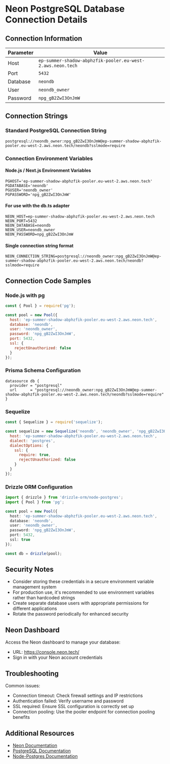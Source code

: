 # Neon PostgreSQL Database Connection Details

## Connection Information

| Parameter | Value |
|-----------|-------|
| Host | `ep-summer-shadow-abphzfik-pooler.eu-west-2.aws.neon.tech` |
| Port | `5432` |
| Database | `neondb` |
| User | `neondb_owner` |
| Password | `npg_gB2ZwI3OnJmW` |

## Connection Strings

### Standard PostgreSQL Connection String
```
postgresql://neondb_owner:npg_gB2ZwI3OnJmW@ep-summer-shadow-abphzfik-pooler.eu-west-2.aws.neon.tech/neondb?sslmode=require
```

### Connection Environment Variables

#### Node.js / Next.js Environment Variables
```
PGHOST='ep-summer-shadow-abphzfik-pooler.eu-west-2.aws.neon.tech'
PGDATABASE='neondb'
PGUSER='neondb_owner'
PGPASSWORD='npg_gB2ZwI3OnJmW'
```

#### For use with the db.ts adapter
```
NEON_HOST=ep-summer-shadow-abphzfik-pooler.eu-west-2.aws.neon.tech
NEON_PORT=5432
NEON_DATABASE=neondb
NEON_USER=neondb_owner
NEON_PASSWORD=npg_gB2ZwI3OnJmW
```

#### Single connection string format
```
NEON_CONNECTION_STRING=postgresql://neondb_owner:npg_gB2ZwI3OnJmW@ep-summer-shadow-abphzfik-pooler.eu-west-2.aws.neon.tech/neondb?sslmode=require
```

## Connection Code Samples

### Node.js with pg
```javascript
const { Pool } = require('pg');

const pool = new Pool({
  host: 'ep-summer-shadow-abphzfik-pooler.eu-west-2.aws.neon.tech',
  database: 'neondb',
  user: 'neondb_owner',
  password: 'npg_gB2ZwI3OnJmW',
  port: 5432,
  ssl: {
    rejectUnauthorized: false
  }
});
```

### Prisma Schema Configuration
```prisma
datasource db {
  provider = "postgresql"
  url      = "postgresql://neondb_owner:npg_gB2ZwI3OnJmW@ep-summer-shadow-abphzfik-pooler.eu-west-2.aws.neon.tech/neondb?sslmode=require"
}
```

### Sequelize
```javascript
const { Sequelize } = require('sequelize');

const sequelize = new Sequelize('neondb', 'neondb_owner', 'npg_gB2ZwI3OnJmW', {
  host: 'ep-summer-shadow-abphzfik-pooler.eu-west-2.aws.neon.tech',
  dialect: 'postgres',
  dialectOptions: {
    ssl: {
      require: true,
      rejectUnauthorized: false
    }
  }
});
```

### Drizzle ORM Configuration
```typescript
import { drizzle } from 'drizzle-orm/node-postgres';
import { Pool } from 'pg';

const pool = new Pool({
  host: 'ep-summer-shadow-abphzfik-pooler.eu-west-2.aws.neon.tech',
  database: 'neondb',
  user: 'neondb_owner',
  password: 'npg_gB2ZwI3OnJmW',
  port: 5432,
  ssl: true
});

const db = drizzle(pool);
```

## Security Notes

- Consider storing these credentials in a secure environment variable management system
- For production use, it's recommended to use environment variables rather than hardcoded strings
- Create separate database users with appropriate permissions for different applications
- Rotate the password periodically for enhanced security

## Neon Dashboard

Access the Neon dashboard to manage your database:
- URL: https://console.neon.tech/
- Sign in with your Neon account credentials

## Troubleshooting

Common issues:
- Connection timeout: Check firewall settings and IP restrictions
- Authentication failed: Verify username and password
- SSL required: Ensure SSL configuration is correctly set up
- Connection pooling: Use the pooler endpoint for connection pooling benefits

## Additional Resources

- [Neon Documentation](https://neon.tech/docs)
- [PostgreSQL Documentation](https://www.postgresql.org/docs/)
- [Node-Postgres Documentation](https://node-postgres.com/)
